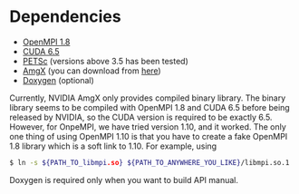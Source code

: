 # Dependencies

* [OpenMPI 1.8](https://www.open-mpi.org/software/ompi/v1.8/)
* [CUDA 6.5](https://developer.nvidia.com/cuda-toolkit-65)
* [PETSc](https://www.mcs.anl.gov/petsc/) (versions above 3.5 has been tested)
* [AmgX](https://developer.nvidia.com/amgx)
  (you can download from [here](https://developer.nvidia.com/rdp/assets/amgx-trial-download))
* [Doxygen](http://www.stack.nl/~dimitri/doxygen/) (optional)

Currently, NVIDIA AmgX only provides compiled binary library. The binary library
seems to be compiled with OpenMPI 1.8 and CUDA 6.5 before being released by NVIDIA, 
so the CUDA version is required to be exactly 6.5. However, for OnpeMPI, we have
tried version 1.10, and it worked. The only one thing of using OpenMPI 1.10 is 
that you have to create a fake OpenMPI 1.8 library which is a soft link to 1.10.
For example, using

```bash
$ ln -s ${PATH_TO_libmpi.so} ${PATH_TO_ANYWHERE_YOU_LIKE}/libmpi.so.1
```

Doxygen is required only when you want to build API manual.
